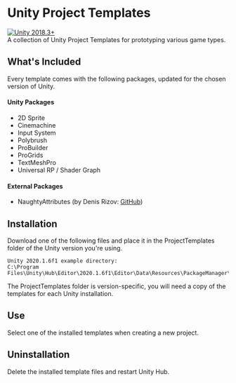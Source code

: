 # Unity Project Templates
[![Unity 2018.3+](https://img.shields.io/badge/unity-2020.1.6f1%2B-blue.svg)](https://unity3d.com/get-unity/download/archive)  
A collection of Unity Project Templates for prototyping various game types.

## What's Included
Every template comes with the following packages, updated for the chosen version of Unity.

#### Unity Packages
- 2D Sprite
- Cinemachine
- Input System
- Polybrush
- ProBuilder
- ProGrids
- TextMeshPro
- Universal RP / Shader Graph

#### External Packages
- NaughtyAttributes (by Denis Rizov: [GitHub](https://github.com/dbrizov/NaughtyAttributes))

## Installation
Download one of the following files and place it in the ProjectTemplates folder of the Unity version you're using. 

```
Unity 2020.1.6f1 example directory:
C:\Program Files\Unity\Hub\Editor\2020.1.6f1\Editor\Data\Resources\PackageManager\ProjectTemplates
```

The ProjectTemplates folder is version-specific, you will need a copy of the templates for each Unity installation.

## Use
Select one of the installed templates when creating a new project.

<Quin insert a screenshot>

## Uninstallation
Delete the installed template files and restart Unity Hub.

